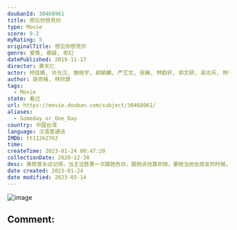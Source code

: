 ```yaml
---
doubanId: 30468961
title: 想见你想見你
type: Movie
score: 9.2
myRating: 5
originalTitle: 想见你想見你
genre: 爱情, 悬疑, 奇幻
datePublished: 2019-11-17
director: 黄天仁
actor: 柯佳嬿, 许光汉, 施柏宇, 颜毓麟, 严艺文, 张翰, 林鹤轩, 郭文颐, 吴志庆, 林子珊, 张毓晨, 曾之乔, 徐诣帆, 朱芷莹, 简廷芮, 梁洳瑄, 马惠珍, 连晨翔, 邱胜翊, 杨翘硕, 安伟, 黄鸿升, 章广辰, 江少仪, 林明森, 郑又菲, 何承蔚
author: 简奇峰, 林欣慧
tags:
  - Movie
state: 看过
url: https://movie.douban.com/subject/30468961/
aliases:
  - Someday_or_One_Day
country: 中国台湾
language: 汉语普通话
IMDb: tt11262762
time: 
createTime: 2023-01-24 00:47:20
collectionDate: 2020-12-30
desc: 黄雨萱永远记得，当王诠胜第一次跟她告白，跟她说他喜欢她，要她当他女朋友的时候，黄雨萱反问了他一个问题，为什么他会喜欢她，那时的王诠胜，就只是带着一切该是如此的笃定微笑，回答她了一句“因为打从我第一眼看...
date created: 2023-01-24
date modified: 2023-03-14
---
```


![image](p2576977981.jpg)

Comment:
---
